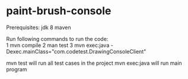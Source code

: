 # paint-brush-console

Prerequisites:
jdk 8
maven

Run following commands to run the code:  
1  mvn compile
2  man test
3  mvn exec:java -Dexec.mainClass="com.codetest.DrawingConsoleClient"  

mvn test will run all test cases in the project
mvn exec:java will run main program

